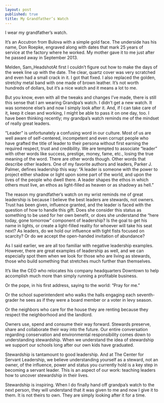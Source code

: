 ```yaml
---
layout: post
published: true
title: My Grandfather’s Watch
---
```


I wear my grandfather’s watch.

It’s an Accutron from Bulova with a simple gold face. The underside has his name, Don Roepke, engraved along with dates that mark 25 years of service at the factory where he worked. My mother gave it to me just after he passed away in September 2013.

Melden, Sam_HeadshotAt first I couldn’t figure out how to make the days of the week line up with the date. The clear, quartz cover was very scratched and even had a small crack in it. I got that fixed. I also replaced the golden, stretchy metal band with one made of brown leather. It’s not worth hundreds of dollars, but it’s a nice watch and it means a lot to me.

But you know, even with all the tweaks and changes I’ve made, there is still this sense that I am wearing Grandpa’s watch. I didn’t get a new watch. It was someone else’s and now I simply look after it. And, if I can take care of it, keep it clean and working, I might be able to pass it on one day, too. I have been thinking recently; my grandpa’s watch reminds me of the mindset of really great leaders.

“Leader” is unfortunately a confusing word in our culture. Most of us are well aware of self-centered, incompetent and even corrupt people who have grafted the title of leader to their persona without first earning the required respect, trust and credibility. We are tempted to associate “leader” with other words like success, prestige, money, fame, etc., losing the true meaning of the word. There are other words though. Other words that describe other leaders. One of my favorite authors and leaders, Parker J. Palmer, defines leadership this way: “A leader is someone with the power to project either shadow or light upon some part of the world, and upon the lives of the people who dwell there. A leader shapes the ethos in which others must live, an ethos as light-filled as heaven or as shadowy as hell.”

The reason my grandfather’s watch on my wrist reminds me of great leadership is because I believe the best leaders are stewards, not owners. Trust has been given, influence granted, and the leader is faced with the question of how to handle this gift. Does she consider this status as something to be used for her own benefit, or does she understand the “here today, gone tomorrow” component of leadership? Is the goal to get his name in lights, or create a light-filled reality for whoever will take his seat next? As leaders, do we hold our influence with tight fists focused on scarcity? Or do we accept the open-handed invitation of abundance?

As I said earlier, we are all too familiar with negative leadership examples. However, there are great examples of leadership as well, and we can especially spot them when we look for those who are living as stewards, those who build something that stretches much further than themselves.

It’s like the CEO who relocates his company headquarters Downtown to help accomplish much more than simply running a profitable business.

Or the pope, in his first address, saying to the world: “Pray for me.”

Or the school superintendent who walks the halls engaging each seventh-grader he sees as if they were a board member or a voter in levy season.

Or the neighbors who care for the house they are renting because they respect the neighborhood and the landlord.

Owners use, spend and consume their way forward. Stewards preserve, share and collaborate their way into the future. Our entire conversation regarding conservation and environmental responsibility comes down to understanding stewardship. When we understand the idea of stewardship we support our schools long after our own kids have graduated.

Stewardship is tantamount to good leadership. And at The Center for Servant Leadership, we believe understanding yourself as a steward, not an owner, of the influence, power and status you currently hold is a key step in becoming a servant leader. This is an aspect of our work: teaching leaders how to uncover stewardship in their lives.

Stewardship is inspiring. When I do finally hand off grandpa’s watch to the next person, they will understand that it was given to me and now I give it to them. It is not theirs to own. They are simply looking after it for a time.